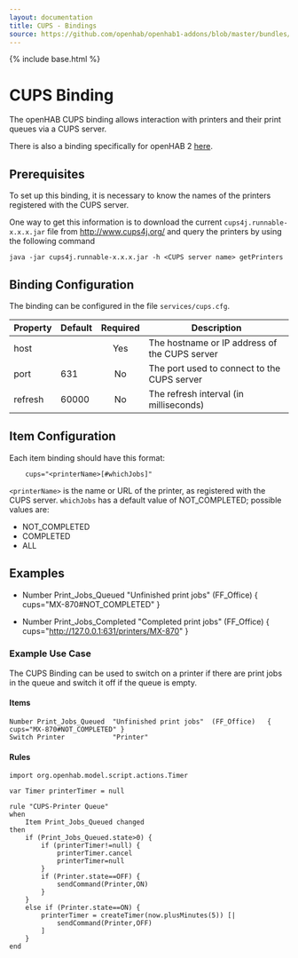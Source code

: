 ```yaml
---
layout: documentation
title: CUPS - Bindings
source: https://github.com/openhab/openhab1-addons/blob/master/bundles/binding/org.openhab.binding.cups/README.md
---
```


<!-- Attention authors: Do not edit directly. Please add your changes to the appropriate source repository -->

{% include base.html %}

# CUPS Binding

The openHAB CUPS binding allows interaction with printers and their print queues via a CUPS server.

There is also a binding specifically for openHAB 2 [here](http://docs.openhab.org/addons/bindings/ipp/readme.html).

## Prerequisites

To set up this binding, it is necessary to know the names of the printers registered with the CUPS server.

One way to get this information is to download the current `cups4j.runnable-x.x.x.jar` file from http://www.cups4j.org/ and query the printers by using the following command

    java -jar cups4j.runnable-x.x.x.jar -h <CUPS server name> getPrinters


## Binding Configuration

The binding can be configured in the file `services/cups.cfg`.

| Property | Default | Required | Description                                   |
|----------|---------|:--------:|-----------------------------------------------|
| host     |         | Yes      | The hostname or IP address of the CUPS server |
| port     | 631     | No       | The port used to connect to the CUPS server   |
| refresh  | 60000   | No       | The refresh interval (in milliseconds)        |


## Item Configuration

Each item binding should have this format: 

```
    cups="<printerName>[#whichJobs]"
```

`<printerName>` is the name or URL of the printer, as registered with the CUPS server.
`whichJobs` has a default value of NOT_COMPLETED; possible values are:

- NOT_COMPLETED
- COMPLETED
- ALL


## Examples

- Number  Print_Jobs_Queued   "Unfinished print jobs"   (FF_Office)   { cups="MX-870#NOT_COMPLETED" }

- Number  Print_Jobs_Completed   "Completed print jobs"   (FF_Office)   { cups="http://127.0.0.1:631/printers/MX-870" }

### Example Use Case

The CUPS Binding can be used to switch on a printer if there are print jobs in the queue and switch it off if the queue is empty.

#### Items

    Number Print_Jobs_Queued  "Unfinished print jobs"  (FF_Office)   { cups="MX-870#NOT_COMPLETED" }
    Switch Printer            "Printer"

#### Rules

    import org.openhab.model.script.actions.Timer
    
    var Timer printerTimer = null
    
    rule "CUPS-Printer Queue"
    when
    	Item Print_Jobs_Queued changed
    then
    	if (Print_Jobs_Queued.state>0) {
    		if (printerTimer!=null) {
    			printerTimer.cancel
    			printerTimer=null
    		}
    		if (Printer.state==OFF) {
    			sendCommand(Printer,ON)
    		}
    	}
    	else if (Printer.state==ON) {
    		printerTimer = createTimer(now.plusMinutes(5)) [|
    			sendCommand(Printer,OFF)
    		]
    	}
    end
